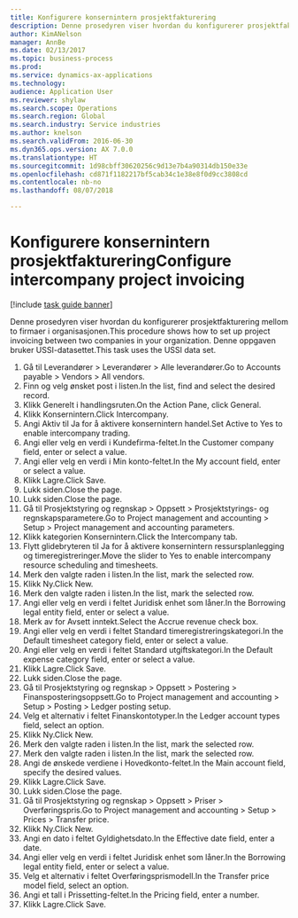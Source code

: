 ```yaml
--- 
title: Konfigurere konsernintern prosjektfakturering
description: Denne prosedyren viser hvordan du konfigurerer prosjektfakturering mellom to firmaer i organisasjonen.
author: KimANelson
manager: AnnBe
ms.date: 02/13/2017
ms.topic: business-process
ms.prod: 
ms.service: dynamics-ax-applications
ms.technology: 
audience: Application User
ms.reviewer: shylaw
ms.search.scope: Operations
ms.search.region: Global
ms.search.industry: Service industries
ms.author: knelson
ms.search.validFrom: 2016-06-30
ms.dyn365.ops.version: AX 7.0.0
ms.translationtype: HT
ms.sourcegitcommit: 1d98cbff30620256c9d13e7b4a90314db150e33e
ms.openlocfilehash: cd871f1182217bf5cab34c1e38e8f0d9cc3808cd
ms.contentlocale: nb-no
ms.lasthandoff: 08/07/2018

---
```

# <a name="configure-intercompany-project-invoicing"></a><span data-ttu-id="9e1b9-103">Konfigurere konsernintern prosjektfakturering</span><span class="sxs-lookup"><span data-stu-id="9e1b9-103">Configure intercompany project invoicing</span></span>

[!include [task guide banner](../../includes/task-guide-banner.md)]

<span data-ttu-id="9e1b9-104">Denne prosedyren viser hvordan du konfigurerer prosjektfakturering mellom to firmaer i organisasjonen.</span><span class="sxs-lookup"><span data-stu-id="9e1b9-104">This procedure shows how to set up project invoicing between two companies in your organization.</span></span> <span data-ttu-id="9e1b9-105">Denne oppgaven bruker USSI-datasettet.</span><span class="sxs-lookup"><span data-stu-id="9e1b9-105">This task uses the USSI data set.</span></span>

1. <span data-ttu-id="9e1b9-106">Gå til Leverandører > Leverandører > Alle leverandører.</span><span class="sxs-lookup"><span data-stu-id="9e1b9-106">Go to Accounts payable > Vendors > All vendors.</span></span>
2. <span data-ttu-id="9e1b9-107">Finn og velg ønsket post i listen.</span><span class="sxs-lookup"><span data-stu-id="9e1b9-107">In the list, find and select the desired record.</span></span>
3. <span data-ttu-id="9e1b9-108">Klikk Generelt i handlingsruten.</span><span class="sxs-lookup"><span data-stu-id="9e1b9-108">On the Action Pane, click General.</span></span>
4. <span data-ttu-id="9e1b9-109">Klikk Konsernintern.</span><span class="sxs-lookup"><span data-stu-id="9e1b9-109">Click Intercompany.</span></span>
5. <span data-ttu-id="9e1b9-110">Angi Aktiv til Ja for å aktivere konsernintern handel.</span><span class="sxs-lookup"><span data-stu-id="9e1b9-110">Set Active to Yes to enable intercompany trading.</span></span>
6. <span data-ttu-id="9e1b9-111">Angi eller velg en verdi i Kundefirma-feltet.</span><span class="sxs-lookup"><span data-stu-id="9e1b9-111">In the Customer company field, enter or select a value.</span></span>
7. <span data-ttu-id="9e1b9-112">Angi eller velg en verdi i Min konto-feltet.</span><span class="sxs-lookup"><span data-stu-id="9e1b9-112">In the My account field, enter or select a value.</span></span>
8. <span data-ttu-id="9e1b9-113">Klikk Lagre.</span><span class="sxs-lookup"><span data-stu-id="9e1b9-113">Click Save.</span></span>
9. <span data-ttu-id="9e1b9-114">Lukk siden.</span><span class="sxs-lookup"><span data-stu-id="9e1b9-114">Close the page.</span></span>
10. <span data-ttu-id="9e1b9-115">Lukk siden.</span><span class="sxs-lookup"><span data-stu-id="9e1b9-115">Close the page.</span></span>
11. <span data-ttu-id="9e1b9-116">Gå til Prosjektstyring og regnskap > Oppsett > Prosjektstyrings- og regnskapsparametere.</span><span class="sxs-lookup"><span data-stu-id="9e1b9-116">Go to Project management and accounting > Setup > Project management and accounting parameters.</span></span>
12. <span data-ttu-id="9e1b9-117">Klikk kategorien Konsernintern.</span><span class="sxs-lookup"><span data-stu-id="9e1b9-117">Click the Intercompany tab.</span></span>
13. <span data-ttu-id="9e1b9-118">Flytt glidebryteren til Ja for å aktivere konsernintern ressursplanlegging og timeregistreringer.</span><span class="sxs-lookup"><span data-stu-id="9e1b9-118">Move the slider to Yes to enable intercompany resource scheduling and timesheets.</span></span>
14. <span data-ttu-id="9e1b9-119">Merk den valgte raden i listen.</span><span class="sxs-lookup"><span data-stu-id="9e1b9-119">In the list, mark the selected row.</span></span>
15. <span data-ttu-id="9e1b9-120">Klikk Ny.</span><span class="sxs-lookup"><span data-stu-id="9e1b9-120">Click New.</span></span>
16. <span data-ttu-id="9e1b9-121">Merk den valgte raden i listen.</span><span class="sxs-lookup"><span data-stu-id="9e1b9-121">In the list, mark the selected row.</span></span>
17. <span data-ttu-id="9e1b9-122">Angi eller velg en verdi i feltet Juridisk enhet som låner.</span><span class="sxs-lookup"><span data-stu-id="9e1b9-122">In the Borrowing legal entity field, enter or select a value.</span></span>
18. <span data-ttu-id="9e1b9-123">Merk av for Avsett inntekt.</span><span class="sxs-lookup"><span data-stu-id="9e1b9-123">Select the Accrue revenue check box.</span></span>
19. <span data-ttu-id="9e1b9-124">Angi eller velg en verdi i feltet Standard timeregistreringskategori.</span><span class="sxs-lookup"><span data-stu-id="9e1b9-124">In the Default timesheet category field, enter or select a value.</span></span>
20. <span data-ttu-id="9e1b9-125">Angi eller velg en verdi i feltet Standard utgiftskategori.</span><span class="sxs-lookup"><span data-stu-id="9e1b9-125">In the Default expense category field, enter or select a value.</span></span>
21. <span data-ttu-id="9e1b9-126">Klikk Lagre.</span><span class="sxs-lookup"><span data-stu-id="9e1b9-126">Click Save.</span></span>
22. <span data-ttu-id="9e1b9-127">Lukk siden.</span><span class="sxs-lookup"><span data-stu-id="9e1b9-127">Close the page.</span></span>
23. <span data-ttu-id="9e1b9-128">Gå til Prosjektstyring og regnskap > Oppsett > Postering > Finansposteringsoppsett.</span><span class="sxs-lookup"><span data-stu-id="9e1b9-128">Go to Project management and accounting > Setup > Posting > Ledger posting setup.</span></span>
24. <span data-ttu-id="9e1b9-129">Velg et alternativ i feltet Finanskontotyper.</span><span class="sxs-lookup"><span data-stu-id="9e1b9-129">In the Ledger account types field, select an option.</span></span>
25. <span data-ttu-id="9e1b9-130">Klikk Ny.</span><span class="sxs-lookup"><span data-stu-id="9e1b9-130">Click New.</span></span>
26. <span data-ttu-id="9e1b9-131">Merk den valgte raden i listen.</span><span class="sxs-lookup"><span data-stu-id="9e1b9-131">In the list, mark the selected row.</span></span>
27. <span data-ttu-id="9e1b9-132">Merk den valgte raden i listen.</span><span class="sxs-lookup"><span data-stu-id="9e1b9-132">In the list, mark the selected row.</span></span>
28. <span data-ttu-id="9e1b9-133">Angi de ønskede verdiene i Hovedkonto-feltet.</span><span class="sxs-lookup"><span data-stu-id="9e1b9-133">In the Main account field, specify the desired values.</span></span>
29. <span data-ttu-id="9e1b9-134">Klikk Lagre.</span><span class="sxs-lookup"><span data-stu-id="9e1b9-134">Click Save.</span></span>
30. <span data-ttu-id="9e1b9-135">Lukk siden.</span><span class="sxs-lookup"><span data-stu-id="9e1b9-135">Close the page.</span></span>
31. <span data-ttu-id="9e1b9-136">Gå til Prosjektstyring og regnskap > Oppsett > Priser > Overføringspris.</span><span class="sxs-lookup"><span data-stu-id="9e1b9-136">Go to Project management and accounting > Setup > Prices > Transfer price.</span></span>
32. <span data-ttu-id="9e1b9-137">Klikk Ny.</span><span class="sxs-lookup"><span data-stu-id="9e1b9-137">Click New.</span></span>
33. <span data-ttu-id="9e1b9-138">Angi en dato i feltet Gyldighetsdato.</span><span class="sxs-lookup"><span data-stu-id="9e1b9-138">In the Effective date field, enter a date.</span></span>
34. <span data-ttu-id="9e1b9-139">Angi eller velg en verdi i feltet Juridisk enhet som låner.</span><span class="sxs-lookup"><span data-stu-id="9e1b9-139">In the Borrowing legal entity field, enter or select a value.</span></span>
35. <span data-ttu-id="9e1b9-140">Velg et alternativ i feltet Overføringsprismodell.</span><span class="sxs-lookup"><span data-stu-id="9e1b9-140">In the Transfer price model field, select an option.</span></span>
36. <span data-ttu-id="9e1b9-141">Angi et tall i Prissetting-feltet.</span><span class="sxs-lookup"><span data-stu-id="9e1b9-141">In the Pricing field, enter a number.</span></span>
37. <span data-ttu-id="9e1b9-142">Klikk Lagre.</span><span class="sxs-lookup"><span data-stu-id="9e1b9-142">Click Save.</span></span>


